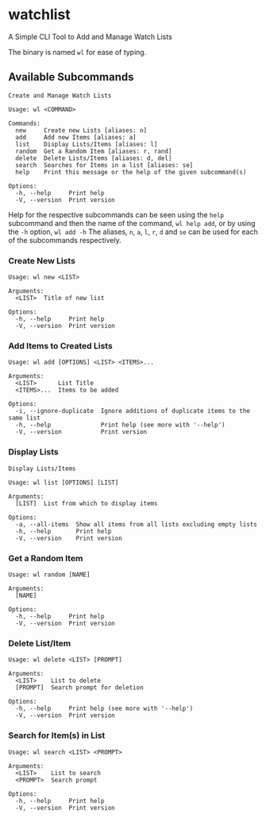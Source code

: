 # watchlist
A Simple CLI Tool to Add and Manage Watch Lists

The binary is named `wl` for ease of typing.
## Available Subcommands
```
Create and Manage Watch Lists

Usage: wl <COMMAND>

Commands:
  new     Create new Lists [aliases: n]
  add     Add new Items [aliases: a]
  list    Display Lists/Items [aliases: l]
  random  Get a Random Item [aliases: r, rand]
  delete  Delete Lists/Items [aliases: d, del]
  search  Searches for Items in a list [aliases: se]
  help    Print this message or the help of the given subcommand(s)

Options:
  -h, --help     Print help
  -V, --version  Print version
```

Help for the respective subcommands can be seen using the `help` subcommand and then the name of the command, `wl help add`, or by using the `-h` option, `wl add -h`
The aliases, `n`, `a`, `l`, `r`, `d` and `se` can be used for each of the subcommands respectively.

### Create New Lists
```
Usage: wl new <LIST>

Arguments:
  <LIST>  Title of new list

Options:
  -h, --help     Print help
  -V, --version  Print version
```
### Add Items to Created Lists
```
Usage: wl add [OPTIONS] <LIST> <ITEMS>...

Arguments:
  <LIST>      List Title
  <ITEMS>...  Items to be added

Options:
  -i, --ignore-duplicate  Ignore additions of duplicate items to the same list
  -h, --help              Print help (see more with '--help')
  -V, --version           Print version
  ```
### Display Lists
```
Display Lists/Items

Usage: wl list [OPTIONS] [LIST]

Arguments:
  [LIST]  List from which to display items

Options:
  -a, --all-items  Show all items from all lists excluding empty lists
  -h, --help       Print help
  -V, --version    Print version
```
### Get a Random Item
```
Usage: wl random [NAME]

Arguments:
  [NAME]

Options:
  -h, --help     Print help
  -V, --version  Print version
```
### Delete List/Item
```
Usage: wl delete <LIST> [PROMPT]

Arguments:
  <LIST>    List to delete
  [PROMPT]  Search prompt for deletion

Options:
  -h, --help     Print help (see more with '--help')
  -V, --version  Print version
```
### Search for Item(s) in List
```
Usage: wl search <LIST> <PROMPT>

Arguments:
  <LIST>    List to search
  <PROMPT>  Search prompt

Options:
  -h, --help     Print help
  -V, --version  Print version
```
  
